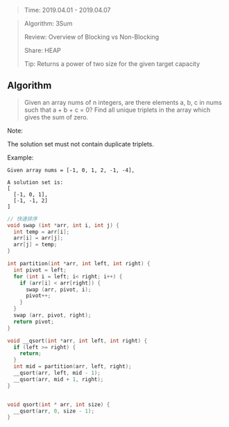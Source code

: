 > Time: 2019.04.01 - 2019.04.07

> Algorithm: 3Sum
>  
> Review: Overview of Blocking vs Non-Blocking
> 
> Share: HEAP
> 
> Tip: Returns a power of two size for the given target capacity



## Algorithm

> Given an array nums of n integers, are there elements a, b, c in nums such that a + b + c = 0? Find all unique triplets in the array which gives the sum of zero.

Note:

The solution set must not contain duplicate triplets.

Example:

```
Given array nums = [-1, 0, 1, 2, -1, -4],

A solution set is:
[
  [-1, 0, 1],
  [-1, -1, 2]
]
```

```C
// 快速排序
void swap (int *arr, int i, int j) {
  int temp = arr[i];
  arr[i] = arr[j];
  arr[j] = temp;
}

int partition(int *arr, int left, int right) {
  int pivot = left;
  for (int i = left; i< right; i++) {
    if (arr[i] < arr[right]) {
      swap (arr, pivot, i);
      pivot++;
    }
  }
  swap (arr, pivot, right);
  return pivot;
}

void __qsort(int *arr, int left, int right) {
  if (left >= right) {
    return;
  }
  int mid = partition(arr, left, right);
  __qsort(arr, left, mid - 1);
  __qsort(arr, mid + 1, right);
}


void qsort(int * arr, int size) {
  __qsort(arr, 0, size - 1);
}


```
